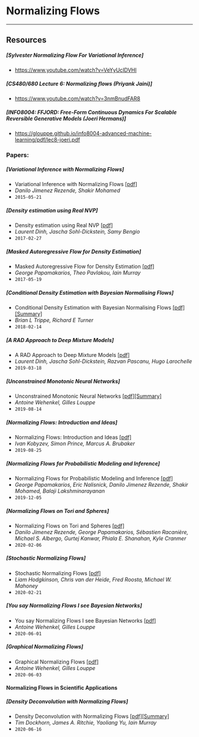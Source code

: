 # Normalizing Flows

***

## Resources

##### [Sylvester Normalizing Flow For Variational Inference]
 - https://www.youtube.com/watch?v=VeYyUcIDVHI
 
##### [CS480/680 Lecture 6: Normalizing flows (Priyank Jaini)]
- https://www.youtube.com/watch?v=3nmBnudFAR8

##### [INFO8004: FFJORD: Free-Form Continuous Dynamics For Scalable Reversible Generative Models (Joeri Hermans)]
- https://glouppe.github.io/info8004-advanced-machine-learning/pdf/lec8-joeri.pdf

### Papers:

##### [Variational Inference with Normalizing Flows]
- Variational Inference with Normalizing Flows [[pdf]](https://arxiv.org/pdf/1505.05770.pdf)
- *Danilo Jimenez Rezende, Shakir Mohamed*
- `2015-05-21`

##### [Density estimation using Real NVP]
- Density estimation using Real NVP [[pdf]](https://arxiv.org/pdf/1605.08803.pdf)
- *Laurent Dinh, Jascha Sohl-Dickstein, Samy Bengio*
- `2017-02-27`

##### [Masked Autoregressive Flow for Density Estimation]
- Masked Autoregressive Flow for Density Estimation [[pdf]](https://arxiv.org/pdf/1705.07057.pdf)
- *George Papamakarios, Theo Pavlakou, Iain Murray*
- `2017-05-19`

##### [Conditional Density Estimation with Bayesian Normalising Flows]
- Conditional Density Estimation with Bayesian Normalising Flows [[pdf]](https://arxiv.org/pdf/1802.04908.pdf)[[Summary]](https://github.com/MaximeVandegar/Normalizing-Flows/blob/master/Summaries/CDE_with_Flows.pdf)
- *Brian L Trippe, Richard E Turner*
- `2018-02-14`

##### [A RAD Approach to Deep Mixture Models]
- A RAD Approach to Deep Mixture Models [[pdf]](https://arxiv.org/pdf/1903.07714.pdf)
- *Laurent Dinh, Jascha Sohl-Dickstein, Razvan Pascanu, Hugo Larochelle*
- `2019-03-18`


##### [Unconstrained Monotonic Neural Networks]
- Unconstrained Monotonic Neural Networks [[pdf]](https://arxiv.org/pdf/1908.05164.pdf)[[Summary]](https://github.com/MaximeVandegar/Normalizing-Flows/blob/master/Summaries/UMNN.md)
- *Antoine Wehenkel, Gilles Louppe*
- `2019-08-14`

##### [Normalizing Flows: Introduction and Ideas]
- Normalizing Flows: Introduction and Ideas [[pdf]](https://arxiv.org/pdf/1908.09257.pdf)
- *Ivan Kobyzev, Simon Prince, Marcus A. Brubaker*
- `2019-08-25`

##### [Normalizing Flows for Probabilistic Modeling and Inference]
- Normalizing Flows for Probabilistic Modeling and Inference [[pdf]](https://arxiv.org/pdf/1912.02762.pdf)
- *George Papamakarios, Eric Nalisnick, Danilo Jimenez Rezende, Shakir Mohamed, Balaji Lakshminarayanan*
- `2019-12-05`

##### [Normalizing Flows on Tori and Spheres]
- Normalizing Flows on Tori and Spheres [[pdf]](https://arxiv.org/pdf/2002.02428.pdf)
- *Danilo Jimenez Rezende, George Papamakarios, Sébastien Racanière, Michael S. Albergo, Gurtej Kanwar, Phiala E. Shanahan, Kyle Cranmer*
- `2020-02-06`

##### [Stochastic Normalizing Flows]
- Stochastic Normalizing Flows [[pdf]](https://arxiv.org/pdf/2002.09547.pdf)
- *Liam Hodgkinson, Chris van der Heide, Fred Roosta, Michael W. Mahoney*
- `2020-02-21`

##### [You say Normalizing Flows I see Bayesian Networks]
- You say Normalizing Flows I see Bayesian Networks [[pdf]](https://arxiv.org/pdf/2006.00866.pdf)
- *Antoine Wehenkel, Gilles Louppe*
- `2020-06-01`

##### [Graphical Normalizing Flows]
- Graphical Normalizing Flows [[pdf]](https://arxiv.org/pdf/2006.02548.pdf)
- *Antoine Wehenkel, Gilles Louppe*
- `2020-06-03`

#### Normalizing Flows in Scientific Applications

##### [Density Deconvolution with Normalizing Flows]
- Density Deconvolution with Normalizing Flows [[pdf]](https://arxiv.org/pdf/2006.09396.pdf)[[Summary]](https://github.com/MaximeVandegar/Normalizing-Flows/blob/master/Summaries/DensityDeconvolutionWithNormalizingFlows.md)
- *Tim Dockhorn, James A. Ritchie, Yaoliang Yu, Iain Murray*
- `2020-06-16`

